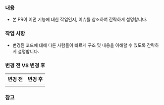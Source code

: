 ### 내용
- 본 PR이 어떤 기능에 대한 작업인지, 이슈를 참조하여 간략하게 설명합니다.

### 작업 사항
- 변경된 코드에 대해 다른 사람들이 빠르게 구조 및 내용을 이해할 수 있도록 간략하게 설명합니다.

### 변경 전 VS 변경 후
|변경 전|변경 후|
|---|---|
|<img src="" width="" />|<img src="" width="" />|

### 참고
